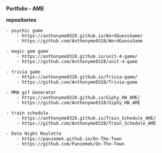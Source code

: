 **Portfolio - AME**

**repositories**

    - psychic game
        - https://anthonyme0328.github.io/WordGuessGame/
        - https://github.com/Anthonyme0328/WordGuessGame

    - magic gem game
        - https://anthonyme0328.github.io/unit-4-game/
        - https://github.com/Anthonyme0328/unit-4-game

    - trivia game
        - https://anthonyme0328.github.io/Trivia-game/
        - https://github.com/Anthonyme0328/Trivia-game

    - MMA gif Generator
        - https://anthonyme0328.github.io/Giphy_HW_AME/
        - https://github.com/Anthonyme0328/Giphy_HW_AME
    
    - train schedule
        - https://anthonyme0328.github.io/Train_Schedule_AME/
        - https://github.com/Anthonyme0328/Train_Schedule_AME

    - Date Night Roulette
        - https://panzemek.github.io/On-The-Town
        - https://github.com/Panzemek/On-The-Town
    



